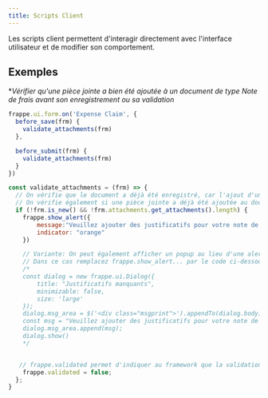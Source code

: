 ```yaml
---
title: Scripts Client
---
```


Les scripts client permettent d'interagir directement avec l'interface utilisateur et de modifier son comportement.


## Exemples

**Vérifier qu'une pièce jointe a bien été ajoutée à un document de type *Note de frais* avant son enregistrement ou sa validation*

```javascript
frappe.ui.form.on('Expense Claim', {
  before_save(frm) {
    validate_attachments(frm)
  },

  before_submit(frm) {
    validate_attachments(frm)
  }
})

const validate_attachments = (frm) => {
  // On vérifie que le document a déjà été enregistré, car l'ajout d'une pièce jointe n'est possible qu'après le premier enregistrement
  // On vérifie également si une pièce jointe a déjà été ajoutée au document
  if (!frm.is_new() && !frm.attachments.get_attachments().length) {
    frappe.show_alert({
        message:"Veuillez ajouter des justificatifs pour votre note de frais",
        indicator: "orange"
    })

    // Variante: On peut également afficher un popup au lieu d'une alerte
    // Dans ce cas remplacez frappe.show_alert... par le code ci-dessous
    /*
    const dialog = new frappe.ui.Dialog({
        title: "Justificatifs manquants",
        minimizable: false,
        size: 'large'
    });
    dialog.msg_area = $('<div class="msgprint">').appendTo(dialog.body);
    const msg = "Veuillez ajouter des justificatifs pour votre note de frais";
    dialog.msg_area.append(msg);
    dialog.show()
    */


   // frappe.validated permet d'indiquer au framework que la validation a échoué. Le document ne pourra pas être enregistré
    frappe.validated = false;
  };
}
```